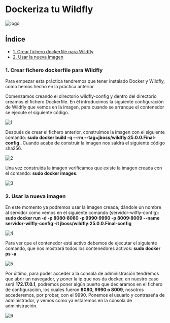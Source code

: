 # Dockeriza tu Wildfly

![logo]()

## Índice

- <a href="#1">1. Crear fichero dockerfile para Wildfly </a>
- <a href="#2">2. Usar la nueva imagen</a>

<a name="1"></a>

### 1. Crear fichero dockerfile para Wildfly
Para empezar esta práctica tendremos que tener instalado Docker y Wildfly, como hemos hecho en la práctica anterior.

Comenzamos creando el directorio wildfly-config y dentro del directorio creamos el fichero Dockerfile. En él introducimos la siguiente configuración de Wildfly que vemos en la imagen, para cuando se arranque el contenedor se ejecute el siguiente código.

![1]()

Después de crear el fichero anterior, construimos la imagen con el siguiente comando: <b>sudo docker build -q --rm --tag=jboss/wildfly:25.0.0.Final-config . </b>Cuando acabe de construir la imagen nos saldrá el siguiente código sha256.

![2]()

Una vez construida la imagen verificamos que existe la imagen creada con el comando: <b>sudo docker images</b>.

![3]()

<a name="2"></a>

### 2. Usar la nueva imagen
En este momento ya podremos usar la imagen creada, dándole un nombre al servidor como vemos en el siguiente comando (servidor-wilfly-config): <b>sudo docker run -d -p 8080:8080 -p 9990:9990 -p 8009:8009 --name servidor-wilfly-config -it jboss/wildfly:25.0.0.Final-config</b>

![4]()

Para ver que el contenedor está activo debemos de ejecutar el siguiente comando, que nos mostrará todos los contenedores activos: <b>sudo docker ps -a</b>

![5]()

Por último, para poder acceder a la consola de administración tendremos que abrir un navegador, y poner la ip que nos da docker, en nuestro caso será <b>172.17.0.1</b>, podremos poner algún puerto que declaramos en el fichero de configuración, los cuales fueron <b>8080, 9990 o 8009</b>, nosotros accederemos, por probar, con el 9990. Ponemos el usuario y contraseña de administrador, y vemos como ya estaremos en la consola de administración.

![6]()
